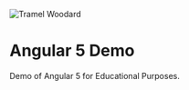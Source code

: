 ![Tramel Woodard](http://tramelwoodard.com/images/global/tlw_icon.png "Tramel Woodard")
# Angular 5 Demo
Demo of Angular 5 for Educational Purposes.
